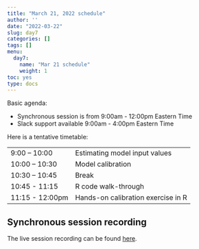 ```yaml
---
title: "March 21, 2022 schedule"
author: ''
date: "2022-03-22"
slug: day7
categories: []
tags: []
menu:
  day7:
    name: "Mar 21 schedule"
    weight: 1
toc: yes
type: docs
---
```


Basic agenda:

- Synchronous session is from 9:00am - 12:00pm Eastern Time 
- Slack support available 9:00am - 4:00pm Eastern Time

Here is a tentative timetable:

|                            |            |
|--------------------------------------------|:------------------|
| 9:00 – 10:00  |  Estimating model input values  |
| 10:00 – 10:30 | Model calibration | 
| 10:30 – 10:45 | Break |
| 10:45 - 11:15 | R code walk-through |
| 11:15 - 12:00pm  | Hands-on calibration exercise in R |

## Synchronous session recording

The live session recording can be found [here](https://umn.zoom.us/rec/share/Cah3mAot31zByJnGAY3aSKhDpekihWcY4dQOgRPZzckyObYWI5k6sXjqsFdn78G7.w7BN81VdvS1l-lw8).
